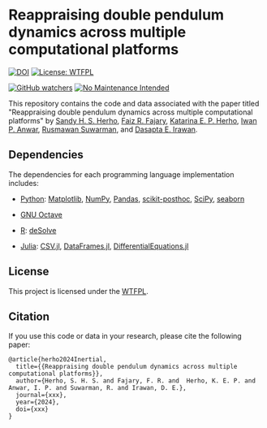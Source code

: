 # Reappraising double pendulum dynamics across multiple computational platforms

[![DOI](https://zenodo.org/badge/792951883.svg)](https://zenodo.org/doi/10.5281/zenodo.11113305)
[![License: WTFPL](https://img.shields.io/badge/License-WTFPL-brightgreen.svg)](http://www.wtfpl.net/about/)

[![GitHub watchers](https://img.shields.io/github/watchers/Naereen/StrapDown.js.svg?style=social&label=Watch&maxAge=2592000)](https://github.com/sandyherho/doublePendulum/watchers)
[![No Maintenance Intended](http://unmaintained.tech/badge.svg)](http://unmaintained.tech/)


This repository contains the code and data associated with the paper titled "Reappraising double pendulum dynamics across multiple computational platforms" by [Sandy H. S. Herho](https://scholar.google.com/citations?user=uYQgjxMAAAAJ&hl=id), [Faiz R. Fajary](https://scholar.google.co.jp/citations?user=cTqtdTIAAAAJ&hl=en), [Katarina E. P. Herho](https://scholar.google.com/citations?user=XsjZGN0AAAAJ&hl=id), [Iwan P. Anwar](https://scholar.google.co.id/citations?user=NMs_TswAAAAJ&hl=id), [Rusmawan Suwarman](https://scholar.google.co.id/citations?user=NfMfR8LMVz8C&hl=en), and [Dasapta E. Irawan](https://scholar.google.com/citations?user=Myvc78MAAAAJ&hl=en).


## Dependencies

The dependencies for each programming language implementation includes:

- [Python](https://www.python.org/): [Matplotlib](https://matplotlib.org/), [NumPy](https://numpy.org/), [Pandas](https://pandas.pydata.org/), [scikit-posthoc](https://scikit-posthocs.readthedocs.io/en/latest/), [SciPy](https://scipy.org/), [seaborn](https://seaborn.pydata.org/) 

- [GNU Octave](https://octave.org/)

- [R](https://www.r-project.org/): [deSolve](https://desolve.r-forge.r-project.org/)

- [Julia](https://julialang.org/): [CSV.jl](https://csv.juliadata.org/stable/), [DataFrames.jl](https://dataframes.juliadata.org/stable/), [DifferentialEquations.jl](https://docs.sciml.ai/DiffEqDocs/stable/)


## License

This project is licensed under the [WTFPL](http://www.wtfpl.net/).


## Citation

If you use this code or data in your research, please cite the following paper:

```
@article{herho2024Inertial,
  title={{Reappraising double pendulum dynamics across multiple computational platforms}},
  author={Herho, S. H. S. and Fajary, F. R. and  Herho, K. E. P. and Anwar, I. P. and Suwarman, R. and Irawan, D. E.},
  journal={xxx},
  year={2024},
  doi={xxx}
}
```

